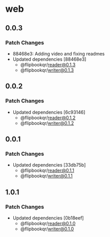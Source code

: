 # web

## 0.0.3

### Patch Changes

- 88468e3: Adding video and fixing readmes
- Updated dependencies [88468e3]
  - @flipbookqr/reader@0.1.3
  - @flipbookqr/writer@0.1.3

## 0.0.2

### Patch Changes

- Updated dependencies [6c93146]
  - @flipbookqr/reader@0.1.2
  - @flipbookqr/writer@0.1.2

## 0.0.1

### Patch Changes

- Updated dependencies [33db75b]
  - @flipbookqr/reader@0.1.1
  - @flipbookqr/writer@0.1.1

## 1.0.1

### Patch Changes

- Updated dependencies [0b18eef]
  - @flipbookqr/reader@0.1.0
  - @flipbookqr/writer@0.1.0
